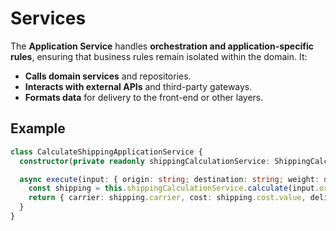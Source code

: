 # Services

The **Application Service** handles **orchestration and application-specific rules**, ensuring that business rules remain isolated within the domain. It:

- **Calls domain services** and repositories.
- **Interacts with external APIs** and third-party gateways.
- **Formats data** for delivery to the front-end or other layers.

## Example

```ts
class CalculateShippingApplicationService {
  constructor(private readonly shippingCalculationService: ShippingCalculationService) {}

  async execute(input: { origin: string; destination: string; weight: number }) {
    const shipping = this.shippingCalculationService.calculate(input.origin, input.destination, input.weight)
    return { carrier: shipping.carrier, cost: shipping.cost.value, deliveryTime: shipping.deliveryTime }
  }
}
```
